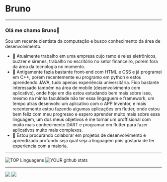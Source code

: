 # Bruno

<hr> </hr>

### Olá me chamo Bruno👋
Sou um recente cientista da computação e busco conhecimento da área de desenvolvimento.
- 🔭 Atualmente trabalho em uma empresa cujo ramo é reles eletrônicos, buzzer e sirenes, trabalho no escritório no setor financeiro, porem fora da área da tecnologia no momento.
- 🌱 Antigamente fazia bastante front-end com HTML e CSS e já programei em C++, porem recentemente eu programo em python e estou aprendendo JAVA, tudo apenas experiência universitária. 
Fico bastante interessado também na área de mobile (desenvolvimento com aplicativo), onde hoje em dia estou estudando bem mais sobre isso, mesmo na minha faculdade não ter essa lingaguem e framework, um tempo atras desenvolvi um aplicativo com o APP Inventor, e mais recentemente estou fazendo algumas aplicações em flutter, onde estou bem feliz com meu progresso e espero aprender muito mais sobre essa linguagem, um dos meus objetivos é me tornar um proffisional com muito mais conhecimento DART e programar em flutter para fazer aplicativos muito mais complexos.
- 🤝 Estou procurando colaborar em projetos de desenvolvimento e aprendizado profundo seja qual seja a linguagem pois gostaria de ter experiencia com a maioria.

<hr> </hr>

![TOP Linguagens](https://github-readme-stats.vercel.app/api/top-langs/?username=Nexterzin) ![YOUR github stats](https://github-readme-stats.vercel.app/api?username=Nexterzin) 

<hr> </hr>

[<img src="https://img.shields.io/badge/linkedin-%230077B5.svg?&style=for-the-badge&logo=linkedin&logoColor=white" />](https://www.linkedin.com/in/bruno-vinicius-03179219b/) [<img src = "https://img.shields.io/badge/instagram-%23E4405F.svg?&style=for-the-badge&logo=instagram&logoColor=white">](https://www.instagram.com/bru_vinii/)
